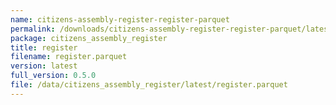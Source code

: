 ```yaml
---
name: citizens-assembly-register-register-parquet
permalink: /downloads/citizens-assembly-register-register-parquet/latest
package: citizens_assembly_register
title: register
filename: register.parquet
version: latest
full_version: 0.5.0
file: /data/citizens_assembly_register/latest/register.parquet
---
```

